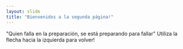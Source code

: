 ```yaml
---
layout: slide
title: "Bienvenidos a la segunda página!"
---
```

"Quien falla en la preparación, se está preparando para fallar"
Utiliza la flecha hacia la izquierda para volver!
